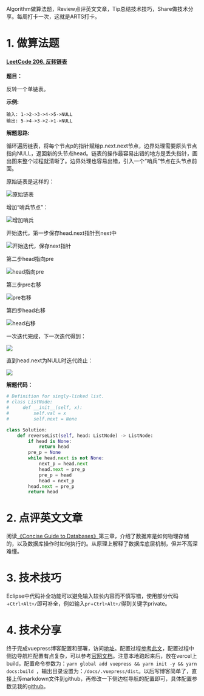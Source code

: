 Algorithm做算法题，Review点评英文文章，Tip总结技术技巧，Share做技术分享。每周打卡一次，这就是ARTS打卡。

# 1. 做算法题

#### [LeetCode 206. 反转链表](https://leetcode-cn.com/problems/reverse-linked-list/)

**题目：**

反转一个单链表。

**示例:**

```
输入: 1->2->3->4->5->NULL
输出: 5->4->3->2->1->NULL
```

**解题思路:**

循环遍历链表，将每个节点p的指针赋给p.next.next节点，边界处理需要原头节点指向NULL，返回新的头节点head。链表的操作最容易出错的地方是丢失指针，画出图来整个过程就清晰了。边界处理也容易出错，引入一个“哨兵”节点在头节点前面。

原始链表是这样的：

![原始链表](http://windliang.oss-cn-beijing.aliyuncs.com/ll0.jpg)

增加“哨兵节点”：

![增加哨兵](http://windliang.oss-cn-beijing.aliyuncs.com/l00.jpg)

开始迭代，第一步保存head.next指针到next中

![开始迭代，保存next指针](http://windliang.oss-cn-beijing.aliyuncs.com/l1.jpg)

第二步head指向pre

![head指向pre](http://windliang.oss-cn-beijing.aliyuncs.com/l2.jpg)

第三步pre右移

![pre右移](http://windliang.oss-cn-beijing.aliyuncs.com/l3.jpg)

第四步head右移

![head右移](http://windliang.oss-cn-beijing.aliyuncs.com/l4.jpg)

一次迭代完成，下一次迭代得到：

![](http://windliang.oss-cn-beijing.aliyuncs.com/l5.jpg)

直到head.next为NULL时迭代终止：

![](http://windliang.oss-cn-beijing.aliyuncs.com/l6.jpg)



**解题代码：**

```python
# Definition for singly-linked list.
# class ListNode:
#     def __init__(self, x):
#         self.val = x
#         self.next = None

class Solution:
    def reverseList(self, head: ListNode) -> ListNode:
        if head is None:
            return head
        pre_p = None
        while head.next is not None:
            next_p = head.next
            head.next = pre_p
            pre_p = head
            head = next_p
        head.next = pre_p
        return head
```



# 2. 点评英文文章

阅读[《Concise Guide to Databases》](https://link.springer.com/book/10.1007%2F978-1-4471-5601-7)第三章，介绍了数据库是如何物理存储的，以及数据库操作时如何执行的。从原理上解释了数据库底层机制，但并不高深难懂。

# 3. 技术技巧

Eclipse中代码补全功能可以避免输入较长内容而不慎写错，使用部分代码+`Ctrl+Alt+/`即可补全，例如输入`pr`+`Ctrl+Alt+/`得到关键字private。

# 4. 技术分享

终于完成vuepress博客配置和部署，访问[地址](https://my-blog.yestolife.vercel.app/)。配置过程[参考此文](https://juejin.im/post/5b8e526051882542a82baba6)，配置过程中侧边导航栏配置有点复杂，可以参考[官网文档](https://vuepress.vuejs.org/zh/theme/default-theme-config.html#侧边栏)。注意本地跑起来后，放在vercel上build，配置命令参数为：`yarn global add vuepress && yarn init -y && yarn docs:build `，输出目录设置为：`/docs/.vuepress/dist`。以后写博客简单了，直接上传markdown文件到github，再修改一下侧边栏导航的配置即可，具体配置参数见我的[github](https://github.com/yestolife/my_blog/blob/master/docs/.vuepress/config.js)。

